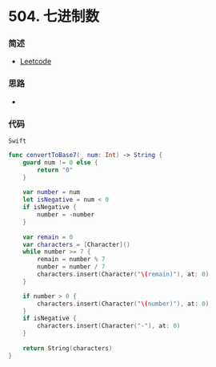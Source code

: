 # 504. 七进制数

### 简述

- [Leetcode](https://leetcode-cn.com/problems/base-7/)

### 思路

- 

### 代码

`Swift`

```swift
func convertToBase7(_ num: Int) -> String {
    guard num != 0 else {
        return "0"
    }
    
    var number = num
    let isNegative = num < 0
    if isNegative {
        number = -number
    }
    
    var remain = 0
    var characters = [Character]()
    while number >= 7 {
        remain = number % 7
        number = number / 7
        characters.insert(Character("\(remain)"), at: 0)
    }

    if number > 0 {
        characters.insert(Character("\(number)"), at: 0)
    }
    if isNegative {
        characters.insert(Character("-"), at: 0)
    }
    
    return String(characters)
}

```